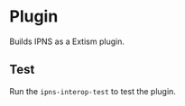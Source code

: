 # Plugin

Builds IPNS as a Extism plugin.

## Test

Run the `ipns-interop-test` to test the plugin.
